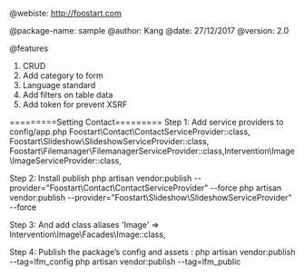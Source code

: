 @webiste: http://foostart.com

@package-name: sample
@author: Kang
@date: 27/12/2017
@version: 2.0

@features

1. CRUD
2. Add category to form
3. Language standard
4. Add filters on table data
5. Add token for prevent XSRF

=========Setting Contact=========
Step 1: Add service providers to config/app.php
Foostart\Contact\ContactServiceProvider::class,
Foostart\Slideshow\SlideshowServiceProvider::class,
Foostart\Filemanager\FilemanagerServiceProvider::class,Intervention\Image\ImageServiceProvider::class,

Step 2: Install publish
php artisan vendor:publish --provider="Foostart\Contact\ContactServiceProvider" --force
php artisan vendor:publish --provider="Foostart\Slideshow\SlideshowServiceProvider" --force

Step 3: And add class aliases
'Image' => Intervention\Image\Facades\Image::class,

Step 4: Publish the package’s config and assets :
php artisan vendor:publish --tag=lfm_config
php artisan vendor:publish --tag=lfm_public